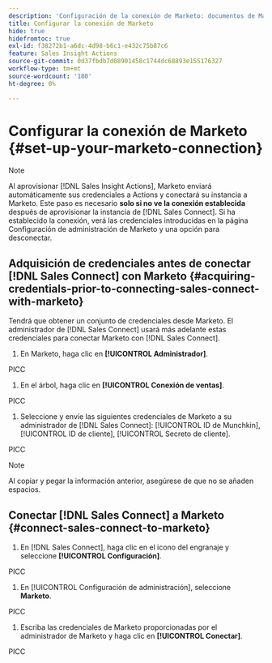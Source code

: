 ```yaml
---
description: 'Configuración de la conexión de Marketo: documentos de Marketo, documentación del producto'
title: Configurar la conexión de Marketo
hide: true
hidefromtoc: true
exl-id: f38272b1-a6dc-4d98-b6c1-e432c75b87c6
feature: Sales Insight Actions
source-git-commit: 0d37fbdb7d08901458c1744dc68893e155176327
workflow-type: tm+mt
source-wordcount: '180'
ht-degree: 0%

---
```


# Configurar la conexión de Marketo {#set-up-your-marketo-connection}

>[!NOTE]
>
>Al aprovisionar [!DNL Sales Insight Actions], Marketo enviará automáticamente sus credenciales a Actions y conectará su instancia a Marketo. Este paso es necesario **solo si no ve la conexión establecida** después de aprovisionar la instancia de [!DNL Sales Connect]. Si ha establecido la conexión, verá las credenciales introducidas en la página Configuración de administración de Marketo y una opción para desconectar.

## Adquisición de credenciales antes de conectar [!DNL Sales Connect] con Marketo {#acquiring-credentials-prior-to-connecting-sales-connect-with-marketo}

Tendrá que obtener un conjunto de credenciales desde Marketo. El administrador de [!DNL Sales Connect] usará más adelante estas credenciales para conectar Marketo con [!DNL Sales Connect].

1. En Marketo, haga clic en **[!UICONTROL Administrador]**.

PICC

1. En el árbol, haga clic en **[!UICONTROL Conexión de ventas]**.

PICC

1. Seleccione y envíe las siguientes credenciales de Marketo a su administrador de [!DNL Sales Connect]: [!UICONTROL ID de Munchkin], [!UICONTROL ID de cliente], [!UICONTROL Secreto de cliente].

PICC

>[!NOTE]
>
>Al copiar y pegar la información anterior, asegúrese de que no se añaden espacios.

## Conectar [!DNL Sales Connect] a Marketo {#connect-sales-connect-to-marketo}

1. En [!DNL Sales Connect], haga clic en el icono del engranaje y seleccione **[!UICONTROL Configuración]**.

PICC

1. En [!UICONTROL Configuración de administración], seleccione **Marketo**.

PICC

1. Escriba las credenciales de Marketo proporcionadas por el administrador de Marketo y haga clic en **[!UICONTROL Conectar]**.

PICC
